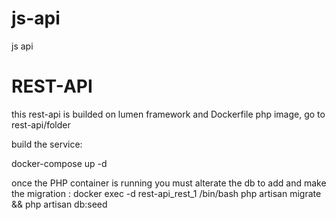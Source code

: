 # js-api
js api


# REST-API
this rest-api is builded on lumen framework and Dockerfile php image,
go to rest-api/folder

build the service:

docker-compose up -d

once the PHP container is running you must alterate the db to add and make the migration :
docker exec -d rest-api_rest_1 /bin/bash php artisan migrate && php artisan db:seed